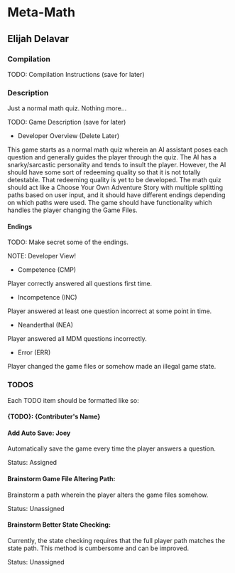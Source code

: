 # Meta-Math

## Elijah Delavar

### Compilation

TODO: Compilation Instructions (save for later)

### Description

Just a normal math quiz.  Nothing more...

TODO: Game Description (save for later)

- Developer Overview (Delete Later)

This game starts as a normal math quiz wherein an AI assistant poses each question
    and generally guides the player through the quiz.
The AI has a snarky/sarcastic personality and tends to insult the player.
However, the AI should have some sort of redeeming quality so that it is 
    not totally detestable.
That redeeming quality is yet to be developed.
The math quiz should act like a Choose Your Own Adventure Story with multiple
    splitting paths based on user input, and it should have different endings
    depending on which paths were used.
The game should have functionality which handles the player changing the Game Files.

#### Endings

TODO: Make secret some of the endings.

NOTE: Developer View!

- Competence    (CMP)

Player correctly answered all questions first time.

- Incompetence  (INC)

Player answered at least one question incorrect at some point in time.

- Neanderthal   (NEA)

Player answered all MDM questions incorrectly.

- Error         (ERR)

Player changed the game files or somehow made an illegal game state.

### TODOS

Each TODO item should be formatted like so:
#### {TODO}: {Contributer's Name}

#### Add Auto Save: Joey

Automatically save the game every time the player answers a
    question.

Status: Assigned

#### Brainstorm Game File Altering Path:

Brainstorm a path wherein the player alters the game files somehow.

Status: Unassigned

#### Brainstorm Better State Checking:

Currently, the state checking requires that the full player path matches
    the state path.
This method is cumbersome and can be improved.

Status: Unassigned
